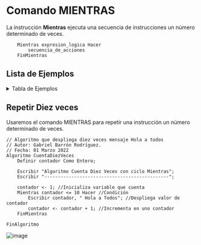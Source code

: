 # Comando MIENTRAS
La instrucción **Mientras** ejecuta una secuencia de instrucciones un número determinado de veces.
```
	Mientras expresion_logica Hacer
		secuencia_de_acciones
	FinMientras
```
## Lista de Ejemplos
<details>
  <summary>Tabla de Ejemplos</summary>
  <ol>
    <li><a href="#repetir-diez-veces">Repetir Diez Veces</a></li>
    <li><a href="#desplegar-1-al-100">Desplegar 1 al 100</a></li>
    <li><a href="#trazar-una-línea">Trazar Una Línea</a></li>
    <li><a href="#sembrando-zanahorias">Sembrando Zanahorias</a></li>
    <li><a href="#tablas-de-multiplicar">Tablas De Multiplicar</a></li>
    <li><a href="#dibujando-rectangulo">Dibujando Rectangulo</a></li>	  
    <li><a href="#series">Series</a></li>	  
    <li><a href="#cuenta-letras">Cuenta Letras</a></li>	  
  </ol>
</details>              

## Repetir Diez veces 
Usaremos el comando MIENTRAS para repetir una instrucción un número determinado de veces.
              
```
// Algoritmo que despliega diez veces mensaje Hola a todos
// Autor: Gabriel Barrón Rodríguez.
// Fecha: 01 Marzo 2022
Algoritmo CuentaDiezVeces
	Definir contador Como Entero;
	
	Escribir "Algoritmo Cuenta Diez Veces con ciclo Mientras";
	Escribir "----------------------------------------------";
	
	contador <- 1; //Inicializa variable que cuenta
	Mientras contador <= 10 Hacer //Condición
		Escribir contador, " Hola a Todos"; //Despliega valor de contador
		contador <- contador + 1; //Incrementa en uno contador
	FinMientras
	
FinAlgoritmo
```   
![image](https://user-images.githubusercontent.com/8560750/204886225-c1ca2982-ce09-4741-bb2f-5baa006b3be1.png)


					    
